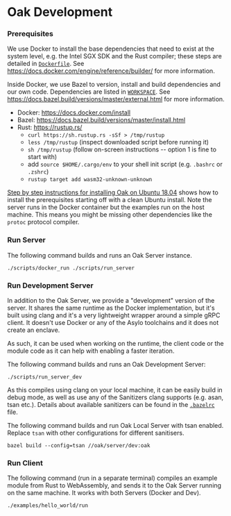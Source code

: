 # Oak Development

### Prerequisites

We use Docker to install the base dependencies that need to exist at the system
level, e.g. the Intel SGX SDK and the Rust compiler; these steps are detailed in
[`Dockerfile`](/Dockerfile). See
https://docs.docker.com/engine/reference/builder/ for more information.

Inside Docker, we use Bazel to version, install and build dependencies and our
own code. Dependencies are listed in [`WORKSPACE`](/WORKSPACE). See
https://docs.bazel.build/versions/master/external.html for more information.

-   Docker: https://docs.docker.com/install
-   Bazel: https://docs.bazel.build/versions/master/install.html
-   Rust: https://rustup.rs/
    +   `curl https://sh.rustup.rs -sSf > /tmp/rustup`
    +   `less /tmp/rustup` (inspect downloaded script before running it)
    +   `sh /tmp/rustup` (follow on-screen instructions -- option 1 is fine to
        start with)
    +   add `source $HOME/.cargo/env` to your shell init script (e.g. `.bashrc`
        or `.zshrc`)
    +   `rustup target add wasm32-unknown-unknown`

[Step by step instructions for installing Oak on Ubuntu 18.04](INSTALL.md)
shows how to install the prerequisites starting off with a clean Ubuntu install.
Note the server runs in the Docker container but the examples run on the host machine.
This means you might be missing other dependencies like the `protoc` protocol compiler.

### Run Server

The following command builds and runs an Oak Server instance.

`./scripts/docker_run ./scripts/run_server`

### Run Development Server

In addition to the Oak Server, we provide a "development" version of the server. It shares the same
runtime as the Docker implementation, but it's built using clang and it's a very lightweight wrapper
around a simple gRPC client. It doesn't use Docker or any of the Asylo toolchains and it does not
create an enclave.

As such, it can be used when working on the runtime, the client code or the module code as it can
help with enabling a faster iteration.

The following command builds and runs an Oak Development Server:

`./scripts/run_server_dev`

As this compiles using clang on your local machine, it can be easily build in debug mode, as well as
use any of the Sanitizers clang supports (e.g. asan, tsan etc.). Details about available sanitizers
can be found in the [`.bazelrc`](/.bazelrc) file.

The following command builds and run Oak Local Server with tsan enabled. Replace `tsan` with other
configurations for different sanitisers.

`bazel build --config=tsan //oak/server/dev:oak`

### Run Client

The following command (run in a separate terminal) compiles an example module
from Rust to WebAssembly, and sends it to the Oak Server running on the same
machine. It works with both Servers (Docker and Dev).

`./examples/hello_world/run`
